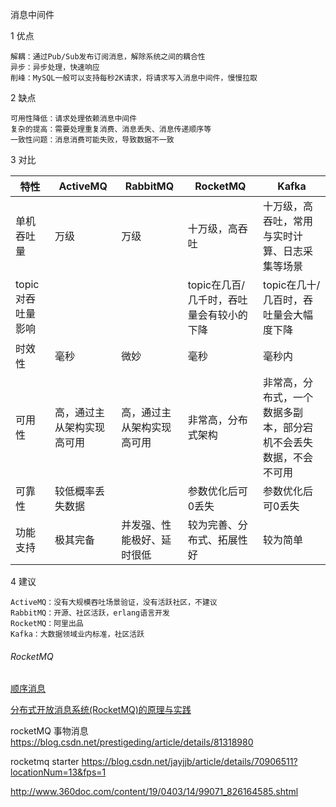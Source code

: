 消息中间件

1 优点

	解耦：通过Pub/Sub发布订阅消息，解除系统之间的耦合性
	异步：异步处理，快速响应
	削峰：MySQL一般可以支持每秒2K请求，将请求写入消息中间件，慢慢拉取

2 缺点

	可用性降低：请求处理依赖消息中间件
	复杂的提高：需要处理重复消费、消息丢失、消息传递顺序等
	一致性问题：消息消费可能失败，导致数据不一致

3 对比

|特性|ActiveMQ|RabbitMQ|RocketMQ|Kafka|
|---|---|---|---|---|
|单机吞吐量|万级|万级|十万级，高吞吐|十万级，高吞吐，常用与实时计算、日志采集等场景|
|topic对吞吐量影响|||topic在几百/几千时，吞吐量会有较小的下降|topic在几十/几百时，吞吐量会大幅度下降|
|时效性|毫秒|微妙|毫秒|毫秒内|
|可用性|高，通过主从架构实现高可用|高，通过主从架构实现高可用|非常高，分布式架构|非常高，分布式，一个数据多副本，部分宕机不会丢失数据，不会不可用|
|可靠性|较低概率丢失数据||参数优化后可0丢失|参数优化后可0丢失|
|功能支持|极其完备|并发强、性能极好、延时很低|较为完善、分布式、拓展性好|较为简单|

4 建议

	ActiveMQ：没有大规模吞吐场景验证，没有活跃社区，不建议
	RabbitMQ：开源、社区活跃，erlang语言开发
	RocketMQ：阿里出品
	Kafka：大数据领域业内标准，社区活跃








###### RocketMQ

[顺序消息](rocketmq/order_message.md)






[分布式开放消息系统(RocketMQ)的原理与实践](https://www.jianshu.com/p/453c6e7ff81c)









rocketMQ 事物消息
https://blog.csdn.net/prestigeding/article/details/81318980



rocketmq starter
https://blog.csdn.net/jayjjb/article/details/70906511?locationNum=13&fps=1




http://www.360doc.com/content/19/0403/14/99071_826164585.shtml